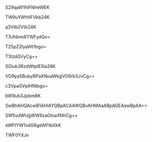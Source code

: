 S29qaW1hIFNheWEK

TW9uYWthIFVkb24K

a3Vtb2Vtb24K

T3JhbmdlTWFydQo=

T25pZ2lyaWt1bgo=

T3lzdGVyCg==

SGlub3RzdWtpIE5la28K

VG9yaSBubyBPaXNoaWkgVG9rb3JvCg==

c3VpaGVpIHNlbgo=

bW9ub3Jpbm8K

SwBhAHQAcwB1AHIAYQBpACAAWQBvAHMAaABpAGEAawBpAA==

SW5vdWUgWW9zaGloaXNhCg==

eWFtYW1vdG8geWFtbXkK

TWF0YXJv